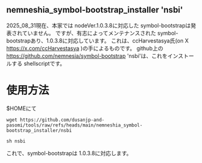 ## nemneshia_symbol-bootstrap_installer 'nsbi'

2025_08_31現在、本家では nodeVer.1.0.3.8に対応した symbol-bootstrapは発表されていません。
ですが、有志によってメンテナンスされた symbol-bootstrapあり、1.0.3.8に対応しています。
これは、ccHarvestasya氏(on X https://x.com/ccHarvestasya )の手によるものです。
github上の
https://github.com/nemnesia/symbol-bootstrap
'nsbi'は、これをインストールする shellscriptです。

# 使用方法

$HOMEにて

`wget https://github.com/dusanjp-and-pasomi/tools/raw/refs/heads/main/nemneshia_symbol-bootstrap_installer/nsbi`

`sh nsbi`

これで、symbol-bootstrapは 1.0.3.8に対応します。
